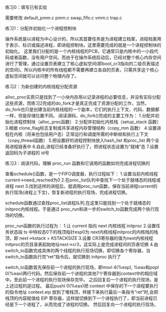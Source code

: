 ﻿练习0：填写已有实验需要修改default_pmm.cpmm.cswap_fifo.cvmm.ctrap.c练习1：分配并初始化一个进程控制块操作系统是以进程为中心设计的，所以其首要任务是为进程建立档案，进程档案用于表示、标识或描述进程，即进程控制块。这里需要完成的就是一个进程控制块的初始化。这里我们分配的是一个内核线程的PCB，它通常只是内核中的一小段代码或者函数，没有用户空间。而由于在操作系统启动后，已经对整个核心内存空间进行了管理，通过设置页表建立了核心虚拟空间(即boot_cr3指向的二级页表描述的空间)。所以内核中的所有线程都不需要再建立各自的页表，只需共享这个核心虚拟空间就可以访问整个物理内存了。练习2：为新创建的内核线程分配资源alloc_proc实质只是找到了一小块内存用以记录进程的必要信息，并没有实际分配这些资源，而练习2完成的do_fork才是真正完成了资源分配的工作，当然，do_fork也只是创建当前内核线程的一个副本，它们的执行上下文、代码、数据都一样，但是存储位置不同。 阅读源码，do_fork()完成的主要工作为：1.分配并初始化进程控制块（alloc_proc函数）2.分配并初始化内核栈（setup_stack 函数）3.根据 clone_flag标志复制或共享进程内存管理结构（copy_mm 函数）4.设置进程在内核（将来也包括用户态）正常运行和调度所需的中断帧和执行上下文 （copy_thread函数）5.把设置好的进程控制块放入hash_list 和proc_list 两个全局进程链表中6.自此,进程已经准备好执行了，把进程状态设置为“就绪”态7.设置返回码为子进程的 id号练习3：阅读代码，理解 proc_run 函数和它调用的函数如何完成进程切换的查看schedule()函数，是一个FIFO调度器，执行过程如下：1.设置当前内核线程current->need_resched为02.在proc_list队列中查找下一个处于就绪态的线程或进程 next3.找到这样的进程后，就调用proc_run函数，保存当前进程current的执行现场(进程上下文)，恢复新进程的执行现场，完成进程切换。schedule函数通过查找proc_list进程队列,在这里只能找到一个处于就绪态的initproc内核线程。于是通过 proc_run和进一步的switch_to函数完成两个执行现场的切换。proc_run函数的执行过程为：1.让 current 指向 next 内核线程 initproc2.设置任务状态段 ts 中特权态0下的栈顶指针esp0为 next内核线程initproc的内核栈的栈顶，即 next->kstack + KSTACKSIZE 3.设置 CR3寄存器的值为next内核线程initproc的页目录表起始地址next->cr3，这实际上是完成进程间的页表切换4.由 switch_to函数完成具体的两个线程的执行现场切换，即切换各个寄存器，当 switch_to函数执行完“ret”指令后，就切换到 initproc 执行了switch_to函数首先保存前一个进程的执行现场，即movl 4(%esp), %eax和popl 0(%eax)两行代码。然后保存前一个进程的其他7个寄存器到context中的相应域中。至此前一个进程的执行现场保存完毕。之后回复后一个进程的执行现场，是上述过程的逆过程。最后pushl 0(%eax)把 context 中保存的下一个进程要执行的指令地址 context.eip 放到了堆栈顶，样接下来执行最后一条指令“ret”时,会把栈顶的内容赋值给 EIP 寄存器，这样就切换到下一个进程执行了，即当前进程已经是下一个进程了，从而完成了进程的切换。然后回复向一个进程的执行现场，